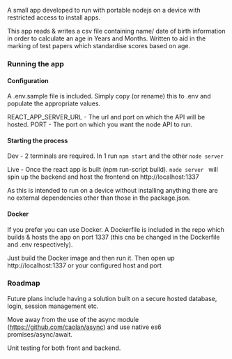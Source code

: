 A small app developed to run with portable nodejs on a device with restricted access to install apps.

This app reads & writes a csv file containing name/ date of birth information in order to calculate an age in Years and Months. Written to aid in the marking of test papers which standardise scores based on age.

### Running the app

#### Configuration

A .env.sample file is included. Simply copy (or rename) this to .env and populate the appropriate values.

REACT_APP_SERVER_URL - The url and port on which the API will be hosted.
PORT - The port on which you want the node API to run.

#### Starting the process
Dev - 2 terminals are required. In 1 run `npm start` and the other `node server`

Live - Once the react app is built (npm run-script build). `node server ` will spin up the backend and host the frontend on http://localhost:1337

As this is intended to run on a device without installing anything there are no external dependencies other than those in the package.json.

#### Docker

If you prefer you can use Docker. A Dockerfile is included in the repo which builds & hosts the app on port 1337 (this cna be changed in the Dockerfile and .env respectively).

Just build the Docker image and then run it. Then open up http://localhost:1337 or your configured host and port

### Roadmap

Future plans include having a solution built on a secure hosted database, login, session management etc.

Move away from the use of the async module (https://github.com/caolan/async) and use native es6 promises/async/await.

Unit testing for both front and backend.